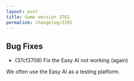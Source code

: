 ```yaml
---
layout: post
title: Game version 3781
permalink: changelog/3781
---
```


## Bug Fixes

- (37cf2708) Fix the Easy AI not working (again)

We often use the Easy AI as a testing platform.
